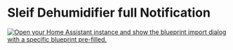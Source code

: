 # Sleif Dehumidifier full Notification

[![Open your Home Assistant instance and show the blueprint import dialog with a specific blueprint pre-filled.](https://my.home-assistant.io/badges/blueprint_import.svg)](https://my.home-assistant.io/redirect/blueprint_import/?blueprint_url=https%3A%2F%2Fgithub.com%2Fsleif%2FHA_Blueprints%2Fblob%2Fmain%2Fsleif_dehumidifier_full_notification%2Fsleif_dehumidifier_full_notification.yaml)
